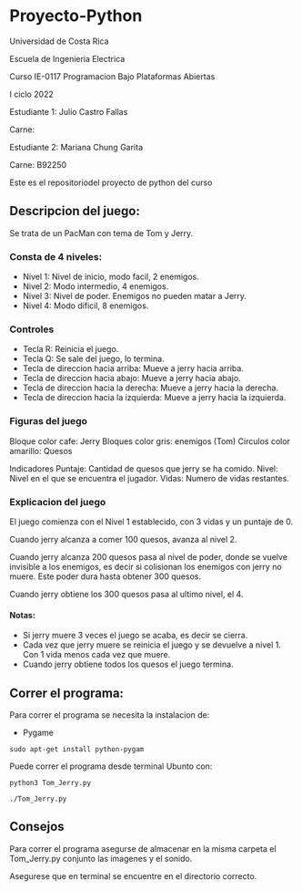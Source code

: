 # Proyecto-Python

Universidad de Costa Rica

Escuela de Ingenieria Electrica

Curso IE-0117 Programacion Bajo Plataformas Abiertas

I ciclo 2022

Estudiante 1: Julio Castro Fallas

Carne:

Estudiante 2: Mariana Chung Garita

Carne: B92250

Este es el repositoriodel proyecto de python del curso

## Descripcion del juego:

Se trata de un PacMan con tema de Tom y Jerry.

### Consta de 4 niveles:
- Nivel 1: Nivel de inicio, modo facil, 2 enemigos.
- Nivel 2: Modo intermedio, 4 enemigos.
- Nivel 3: Nivel de poder. Enemigos no pueden matar a Jerry.
- Nivel 4: Modo dificil, 8 enemigos.

### Controles
- Tecla R: Reinicia el juego.
- Tecla Q: Se sale del juego, lo termina.
- Tecla de direccion hacia arriba: Mueve a jerry hacia arriba.
- Tecla de direccion hacia abajo: Mueve a jerry hacia abajo.
- Tecla de direccion hacia la derecha: Mueve a jerry hacia la derecha.
- Tecla de direccion hacia la izquierda: Mueve a jerry hacia la izquierda.

### Figuras del juego
Bloque color cafe: Jerry
Bloques color gris: enemigos (Tom)
Circulos color amarillo: Quesos

Indicadores
Puntaje: Cantidad de quesos que jerry se ha comido.
Nivel: Nivel en el que se encuentra el jugador.
Vidas: Numero de vidas restantes.

### Explicacion del juego

El juego comienza con el Nivel 1 establecido, con 3 vidas y un puntaje de 0. 

Cuando jerry alcanza a comer 100 quesos, avanza al nivel 2.

Cuando jerry alcanza 200 quesos pasa al nivel de poder, donde se vuelve invisible a los enemigos, es decir si colisionan los enemigos con jerry no muere.
Este poder dura hasta obtener 300 quesos.

Cuando jerry obtiene los 300 quesos pasa al ultimo nivel, el 4.
#### Notas: 
- Si jerry muere 3 veces el juego se acaba, es decir se cierra.
- Cada vez que jerry muere se reinicia el juego y se devuelve a nivel 1. Con 1 vida menos cada vez que muere.
- Cuando jerry obtiene todos los quesos el juego termina.


## Correr el programa:

Para correr el programa se necesita la instalacion de:
- Pygame
```
sudo apt-get install python-pygam
```
Puede correr el programa desde terminal Ubunto con:
```
python3 Tom_Jerry.py
```
```
./Tom_Jerry.py
```
## Consejos
Para correr el programa asegurse de almacenar en la misma carpeta el Tom_Jerry.py conjunto las imagenes y el sonido.

Asegurese que en terminal se encuentre en el directorio correcto.





